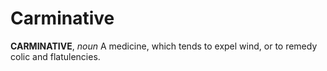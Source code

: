 # Carminative

**CARMINATIVE**, _noun_ A medicine, which tends to expel wind, or to remedy colic and flatulencies.